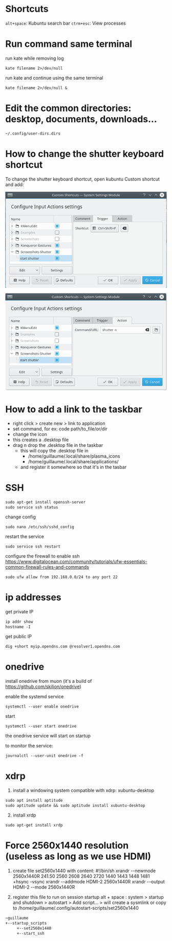 # Shortcuts

`alt+space`: Kubuntu search bar
`ctrm+esc`: View processes


# Run command same terminal

run kate while removing log
```
kate filename 2>/dev/null
```

run kate and continue using the same terminal
```
kate filename 2>/dev/null &
```


# Edit the common directories: desktop, documents, downloads...
```
~/.config/user-dirs.dirs
```


# How to change the shutter keyboard shortcut

To change the shutter keyboard shortcut, open kubuntu Custom shortcut and add:

![](my-linux-cheatsheet.md.img/2018-06-05-13-17-49.png)

![](my-linux-cheatsheet.md.img/2018-06-05-13-19-52.png)


# How to add a link to the taskbar

- right click > create new > link to application
- set command, for ex: code path/to_file/or/dir
- change the icon
- this creates a .desktop file
- drag n drop the .desktop file in the taskbar 
  - this will copy the .desktop file in
    - /home/guillaume/.local/share/plasma_icons
    - /home/guillaume/.local/share/applications/
  - and register it somewhere so that it's in the tasbar


# SSH

```
sudo apt-get install openssh-server
sudo service ssh status
```

change config
```
sudo nano /etc/ssh/sshd_config
```

restart the service
```
sudo service ssh restart
```

configure the firewall to enable ssh<br>
https://www.digitalocean.com/community/tutorials/ufw-essentials-common-firewall-rules-and-commands
```
sudo ufw allow from 192.168.0.0/24 to any port 22
```


# ip addresses

get private IP
```
ip addr show
hostname -I
```

get public IP
```
dig +short myip.opendns.com @resolver1.opendns.com
```


# onedrive

install onedrive from muon (it's a build of https://github.com/skilion/onedrive)

enable the systemd service
```
systemctl --user enable onedrive
```

start
```
systemctl --user start onedrive
```

the onedrive service will start on startup

to monitor the service:
```
journalctl --user-unit onedrive -f
```


# xdrp

1. install a windowing system compatible with xdrp: xubuntu-desktop
```
sudo apt install aptitude
sudo aptitude update && sudo aptitude install xubuntu-desktop
```

2. install xrdp
```
sudo apt-get install xrdp
```


# Force 2560x1440 resolution (useless as long as we use HDMI)

1. create file set2560x1440 with content:
#!/bin/sh
xrandr --newmode 2560x1440R 241.50 2560 2608 2640 2720 1440 1443 1448 1481 +hsync -vsync
xrandr --addmode HDMI-2 2560x1440R
xrandr --output HDMI-2 --mode 2560x1440R

2. register this file to run on session startup
alt + space : system > startup and shutdown > autostart > Add script... > 
will create a sysmlink or copy to
/home/guillaume/.config/autostart-scripts/set2560x1440

``` 
~guillaume
+--startup_scripts
     +--set2560x1440
     +--start_ssh
```

